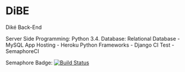 # DiBE
Diké Back-End

Server Side Programming: Python 3.4.
Database: Relational Database - MySQL
App Hosting - Heroku
Python Frameworks - Django
CI Test - SemaphoreCI

Semaphore Badge:
[![Build Status](https://semaphoreci.com/api/v1/dikeordie/dibe/branches/master/badge.svg)](https://semaphoreci.com/dikeordie/dibe)
